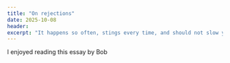 ```yaml
---
title: "On rejections"
date: 2025-10-08
header:
excerpt: "It happens so often, stings every time, and should not slow you down..."
---
```


I enjoyed reading this essay by Bob 
